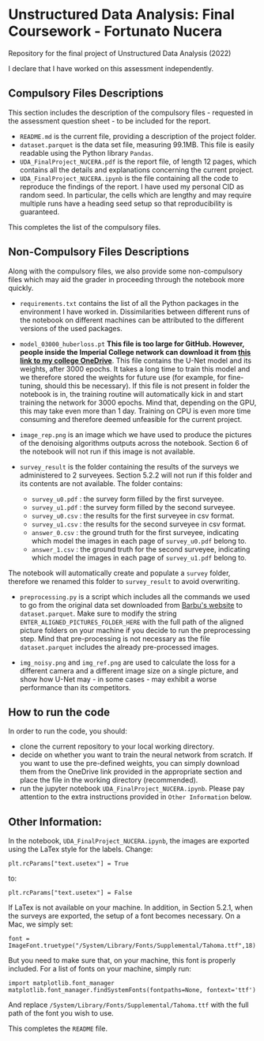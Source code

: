 # Unstructured Data Analysis: Final Coursework - Fortunato Nucera
Repository for the final project of Unstructured Data Analysis (2022)

I declare that I have worked on this assessment independently. 

## Compulsory Files Descriptions
This section includes the description of the compulsory files - requested in the assessment question sheet - to be included for the report.

* `README.md` is the current file, providing a description of the project folder.
* `dataset.parquet` is the data set file, measuring 99.1MB. This file is easily readable using the Python library `Pandas`.
* `UDA_FinalProject_NUCERA.pdf` is the report file, of length 12 pages, which contains all the details and explanations concerning the current project.
* `UDA_FinalProject_NUCERA.ipynb` is the file containing all the code to reproduce the findings of the report. I have used my personal CID as random seed. In particular, the cells which are lengthy and may require multiple runs have a heading seed setup so that reproducibility is guaranteed.

This completes the list of the compulsory files.

## Non-Compulsory Files Descriptions
Along with the compulsory files, we also provide some non-compulsory files which may aid the grader in proceeding through the notebook more quickly.

* `requirements.txt` contains the list of all the Python packages in the environment I have worked in. Dissimilarities between different runs of the notebook on different machines can be attributed to the different versions of the used packages.
* `model_03000_huberloss.pt` **This file is too large for GitHub. However, people inside the Imperial College network can download it from [this link to my college OneDrive](https://imperiallondon-my.sharepoint.com/:u:/g/personal/fn321_ic_ac_uk/EQNZwrKsj-hCrced0XMius4BAPI4SIuimGOBLjsxdoZRRA?download=1)**. This file contains the U-Net model and its weights, after 3000 epochs. It takes a long time to train this model and we therefore stored the weights for future use (for example, for fine-tuning, should this be necessary). If this file is not present in folder the notebook is in, the training routine will automatically kick in and start training the network for 3000 epochs. Mind that, depending on the GPU, this may take even more than 1 day. Training on CPU is even more time consuming and therefore deemed unfeasible for the current project. 
* `image_rep.png` is an image which we have used to produce the pictures of the denoising algorithms outputs across the notebook. Section 6 of the notebook will not run if this image is not available.
* `survey_result` is the folder containing the results of the surveys we administered to 2 surveyees. Section 5.2.2 will not run if this folder and its contents are not available. The folder contains:  

  * `survey_u0.pdf` : the survey form filled by the first surveyee.
  * `survey_u1.pdf` : the survey form filled by the second surveyee.
  * `survey_u0.csv` : the results for the first surveyee in csv format.
  * `survey_u1.csv` : the results for the second surveyee in csv format.
  * `answer_0.csv`  : the ground truth for the first surveyee, indicating which model the images in each page of `survey_u0.pdf` belong to.
  * `answer_1.csv`  : the ground truth for the second surveyee, indicating which model the images in each page of `survey_u1.pdf` belong to.

The notebook will automatically create and populate a `survey` folder, therefore we renamed this folder to `survey_result` to avoid overwriting.
  
* `preprocessing.py` is a script which includes all the commands we used to go from the original data set downloaded from [Barbu's website](http://adrianbarburesearch.blogspot.com/p/renoir-dataset.html) to `dataset.parquet`. Make sure to modify the string `ENTER_ALIGNED_PICTURES_FOLDER_HERE` with the full path of the aligned picture folders on your machine if you decide to run the preprocessing step. Mind that pre-processing is not necessary as the file `dataset.parquet` includes the already pre-processed images.

* `img_noisy.png` and `img_ref.png` are used to calculate the loss for a different camera and a different image size on a single picture, and show how U-Net may - in some cases - may exhibit a worse performance than its competitors.

## How to run the code
In order to run the code, you should:  
- clone the current repository to your local working directory.
- decide on whether you want to train the neural network from scratch. If you want to use the pre-defined weights, you can simply download them 
from the OneDrive link provided in the appropriate section and place the file in the working directory (recommended).
- run the jupyter notebook `UDA_FinalProject_NUCERA.ipynb`. Please pay attention to the extra instructions provided in `Other Information` below.

## Other Information:
In the notebook, `UDA_FinalProject_NUCERA.ipynb`, the images are exported using the LaTex style for the labels. Change:
```{python}
plt.rcParams["text.usetex"] = True
```
to:
```{python}
plt.rcParams["text.usetex"] = False
```
If LaTex is not available on your machine. In addition, in Section 5.2.1, when the surveys are exported, the setup of a font becomes necessary.
On a Mac, we simply set:
```{python}
font = ImageFont.truetype("/System/Library/Fonts/Supplemental/Tahoma.ttf",18)
```
But you need to make sure that, on your machine, this font is properly included. For a list of fonts on your machine, simply run:
```{python}
import matplotlib.font_manager
matplotlib.font_manager.findSystemFonts(fontpaths=None, fontext='ttf')
```
And replace `/System/Library/Fonts/Supplemental/Tahoma.ttf` with the full path of the font you wish to use.


This completes the `README` file.
